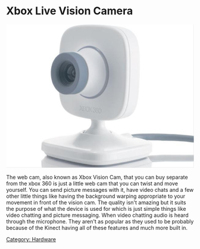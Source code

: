 # Xbox Live Vision Camera

![Xbox Live Vision Camera](images/Vision.cam.jpg "Xbox Live Vision Camera")

The web cam, also known as Xbox Vision Cam, that you can buy separate
from the xbox 360 is just a little web cam that you can twist and move
yourself. You can send picture messages with it, have video chats and a
few other little things like having the background warping appropriate
to your movement in front of the vision cam. The quality isn't amazing
but it suits the purpose of what the device is used for which is just
simple things like video chatting and picture messaging. When video
chatting audio is heard through the microphone. They aren't as popular
as they used to be probably because of the Kinect having all of these
features and much more built in.

[Category: Hardware](/Hardware)
